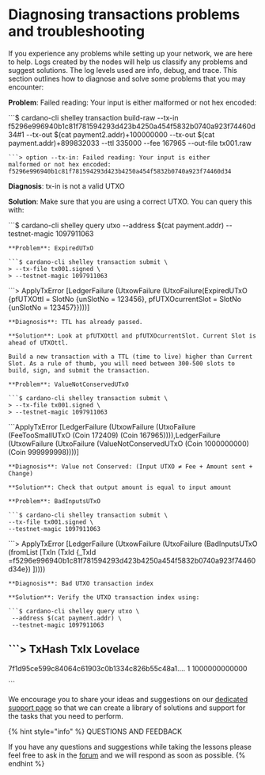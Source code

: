 # Diagnosing transactions problems and troubleshooting

If you experience any problems while setting up your network, we are here to help. Logs created by the nodes will help us classify any problems and suggest solutions. The log levels used are info, debug, and trace. This section outlines how to diagnose and solve some problems that you may encounter:

**Problem**: Failed reading: Your input is either malformed or not hex encoded:

\`\`\`$ cardano-cli shelley transaction build-raw --tx-in f5296e996940b1c81f781594293d423b4250a454f5832b0740a923f74460d34\#1 --tx-out $\(cat payment2.addr\)+100000000 --tx-out $\(cat payment.addr\)+899832033 --ttl 335000 --fee 167965 --out-file tx001.raw

```text
```> option --tx-in: Failed reading: Your input is either 
malformed or not hex encoded: 
f5296e996940b1c81f781594293d423b4250a454f5832b0740a923f74460d34
```

**Diagnosis**: tx-in is not a valid UTXO

**Solution**: Make sure that you are using a correct UTXO. You can query this with:

\`\`\`$ cardano-cli shelley query utxo --address $\(cat payment.addr\) --testnet-magic 1097911063

```text
**Problem**: ExpiredUTxO

```$ cardano-cli shelley transaction submit \
> --tx-file tx001.signed \
> --testnet-magic 1097911063
```

\`\`\`&gt; ApplyTxError \[LedgerFailure \(UtxowFailure \(UtxoFailure\(ExpiredUTxO {pfUTXOttl = SlotNo {unSlotNo = 123456}, pfUTXOcurrentSlot = SlotNo {unSlotNo = 123457}}\)\)\)\]

```text
**Diagnosis**: TTL has already passed. 

**Solution**: Look at pfUTXOttl and pfUTXOcurrentSlot. Current Slot is ahead of UTXOttl. 

Build a new transaction with a TTL (time to live) higher than Current Slot. As a rule of thumb, you will need between 300-500 slots to build, sign, and submit the transaction.  

**Problem**: ValueNotConservedUTxO

```$ cardano-cli shelley transaction submit \
> --tx-file tx001.signed \
> --testnet-magic 1097911063
```

\`\`\`ApplyTxError \[LedgerFailure \(UtxowFailure \(UtxoFailure \(FeeTooSmallUTxO \(Coin 172409\) \(Coin 167965\)\)\)\),LedgerFailure \(UtxowFailure \(UtxoFailure \(ValueNotConservedUTxO \(Coin 1000000000\)\(Coin 999999998\)\)\)\)\]

```text
**Diagnosis**: Value not Conserved: (Input UTXO ≠ Fee + Amount sent + Change)

**Solution**: Check that output amount is equal to input amount

**Problem**: BadInputsUTxO 

```$ cardano-cli shelley transaction submit \
--tx-file tx001.signed \
--testnet-magic 1097911063
```

\`\`\`&gt; ApplyTxError \[LedgerFailure \(UtxowFailure \(UtxoFailure \(BadInputsUTxO \(fromList \[TxIn \(TxId {\_TxId =f5296e996940b1c81f781594293d423b4250a454f5832b0740a923f74460d34e}\) \]\)\)\)\)

```text
**Diagnosis**: Bad UTXO transaction index

**Solution**: Verify the UTXO transaction index using:

```$ cardano-cli shelley query utxo \
 --address $(cat payment.addr) \
 --testnet-magic 1097911063
```

## \`\`\`&gt;  TxHash                                    TxIx      Lovelace

7f1d95ce599c84064c61903c0b1334c826b55c48a1.... 1 1000000000000

\`\`\`

We encourage you to share your ideas and suggestions on our [dedicated support page](https://iohk.zendesk.com/hc/en-us/categories/900000102203-Shelley-Testnet) so that we can create a library of solutions and support for the tasks that you need to perform.

{% hint style="info" %}
QUESTIONS AND FEEDBACK

  
If you have any questions and suggestions while taking the lessons please feel free to ask in the [forum](https://forum.cardano.org/c/english/operators-talk/119) and we will respond as soon as possible.
{% endhint %}


